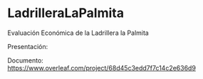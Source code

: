 # LadrilleraLaPalmita
<!-- https://nicolasgp01.github.io/LadrilleraLaPalmita/ -->

Evaluación Económica de la Ladrillera la Palmita
<!-- https://www.youtube.com/watch?v=5XhxR9Vs6zc -->
Presentación:


Documento: https://www.overleaf.com/project/68d45c3edd7f7c14c2e636d9
